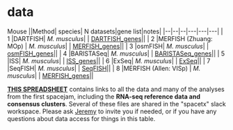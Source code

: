 # data
Mouse
||Method| species| N datasets|gene list|notes|
|--|--|--|---|---|---|
| 1 |DARTFISH| *M. musculus*| | [DARTFISH_genes](DARTFISH_genes.csv)||
| 2 |MERFISH (Zhuang: MOp) | *M. musculus*| | [MERFISH_genes](MERFISH_genes.csv)||
| 3 |osmFISH| *M. musculus*| | [osmFISH_genes](osmFISH_genes.csv)||
| 4 |BARISTASeq| *M. musculus*| | [BARISTASeq_genes](Baristaseq_genes.csv)||
| 5 |ISS| *M. musculus*| | [ISS_genes](ISS_genes.csv)||
| 6 |ExSeq| *M. musculus*| | [ExSeq](ExSeq_genes.csv)||
| 7 |SeqFISH| *M. musculus*| | [SeqFISH](SeqFISH_genes.csv)||
| 8 |MERFISH (Allen: VISp) | *M. musculus*| | [MERFISH_genes](MERFISH_genes.csv)||

[**THIS SPREADSHEET**](https://docs.google.com/spreadsheets/d/1CN7kn8ELg9dhVPDkeb7JB02NYYTNUEqfaKkO40yWDzM/edit?usp=sharing) contains links to all the data and many of the analyses from the first spacejam, including the **RNA-seq reference data and consensus clusters**.  Several of these files are shared in the "spacetx" slack workspace.  Please ask [Jeremy](mailto:jeremym@alleninstitute.org) to invite you if needed, or if you have any questions about data access for things in this table.
